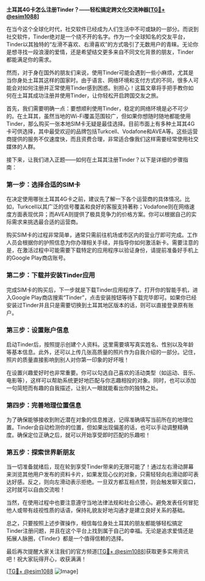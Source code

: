 **土耳其4G卡怎么注册Tinder？——轻松搞定跨文化交流神器[[TG💪+ @esim1088](https://t.me/s/esim1088)]**

在当今这个全球化时代，社交软件已经成为人们生活中不可或缺的一部分。而说到社交软件，Tinder绝对是一个绕不开的名字。作为一个全球知名的交友平台，Tinder以其独特的“左滑不喜欢、右滑喜欢”的方式吸引了无数用户的青睐。无论你是想寻找一段浪漫的爱情，还是希望结交更多来自不同文化背景的朋友，Tinder都能满足你的需求。

然而，对于身在国外的朋友们来说，使用Tinder可能会遇到一些小麻烦，尤其是当你身处土耳其这样的国家时。由于语言、网络环境和支付方式的不同，很多人可能会对如何注册并正常使用Tinder感到困惑。别担心！这篇文章将手把手教你如何在土耳其成功注册并使用Tinder，让你轻松开启跨国交友之旅。

首先，我们需要明确一点：要想顺利使用Tinder，稳定的网络环境是必不可少的。在土耳其，虽然当地的Wi-Fi覆盖范围较广，但如果你想随时随地都能使用Tinder，那么购买一张本地SIM卡无疑是最佳选择。目前市面上有多种土耳其4G卡可供选择，其中最受欢迎的品牌包括Turkcell、Vodafone和AVEA等。这些运营商提供的服务不仅速度快，而且资费合理，非常适合像我们这样需要经常使用社交媒体的人群。

接下来，让我们进入正题——如何在土耳其注册Tinder？以下是详细的步骤指南：

### 第一步：选择合适的SIM卡

在决定使用哪张土耳其4G卡之前，建议先了解一下各个运营商的具体情况。比如，Turkcell以其广泛的信号覆盖和良好的客服支持著称；Vodafone则在网络速度方面表现优异；而AVEA则提供了极具竞争力的价格方案。你可以根据自己的实际需求来挑选最合适的运营商。

购买SIM卡的过程非常简单，通常只需前往机场或市区内的营业厅即可完成。工作人员会根据你的护照信息为你办理相关手续，并指导你如何激活新卡。需要注意的是，在激活过程中可能需要下载特定的应用程序以验证身份，请提前准备好手机上的Google Play商店账号。

### 第二步：下载并安装Tinder应用

完成SIM卡的购买后，下一步就是下载Tinder应用程序了。打开你的智能手机，进入Google Play商店搜索“Tinder”，点击安装按钮等待下载完毕即可。如果你已经安装过Tinder并且只是需要切换到土耳其地区版本的话，则可以直接登录原有账户。

### 第三步：设置账户信息

启动Tinder后，按照提示创建个人资料。这里需要填写真实姓名、性别以及年龄等基本信息。此外，还可以上传几张高质量的照片作为自我介绍的一部分。记住，照片的质量直接影响到别人对你第一印象的好坏哦！

在设置兴趣爱好时也非常重要。你可以勾选自己喜欢的活动类型（如运动、音乐、电影等），这样可以帮助系统更好地匹配与你志趣相投的对象。同时，也可以添加一句简短而有趣的自我描述，让别人一眼就能看出你的独特之处。

### 第四步：完善地理位置信息

为了确保能够接收到附近潜在对象的信息推送，记得准确填写当前所在的地理位置。Tinder会自动检测你的位置，但如果出现偏差的话，也可以手动调整精确度。确保定位正确之后，就可以开始享受即时匹配的乐趣啦！

### 第五步：探索世界新朋友

当一切准备就绪后，现在轮到享受Tinder带来的无限可能了！通过左右滑动屏幕来浏览其他用户发布的资料卡片，如果发现心仪的对象，只需轻轻向右滑动即可表达好感。反之，则向左滑动表示拒绝。一旦双方都互相点赞，则会触发聊天窗口，这时就可以自由交流啦！

当然，在使用过程中也要注意遵守当地法律法规和社会公德心。避免发表任何冒犯他人或带有歧视性质的话语，保持礼貌友好地沟通才是建立良好关系的基础。

总之，只要按照上述步骤操作，相信每位身处土耳其的朋友都能够轻松搞定Tinder注册问题，并且在这个平台上找到属于自己的幸福。无论是追求爱情还是拓展人脉圈，《Tinder》都是一个值得信赖的选择。

最后再次提醒大家关注我们的官方频道[[TG💪+ @esim1088](https://t.me/s/esim1088)]获取更多实用资讯吧！祝大家玩得开心，收获满满！

[[TG💪+ @esim1088](https://t.me/s/esim1088) ![Image](https://i.postimg.cc/4NQfJmqS/Snipaste-2025-05-13-00-14-12.png)]